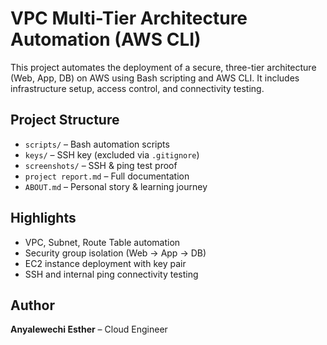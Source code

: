 # VPC Multi-Tier Architecture Automation (AWS CLI)

This project automates the deployment of a secure, three-tier architecture (Web, App, DB) on AWS using Bash scripting and AWS CLI. It includes infrastructure setup, access control, and connectivity testing.

## Project Structure
- `scripts/` – Bash automation scripts
- `keys/` – SSH key (excluded via `.gitignore`)
- `screenshots/` – SSH & ping test proof
- `project report.md` – Full documentation
- `ABOUT.md` – Personal story & learning journey

## Highlights
- VPC, Subnet, Route Table automation
- Security group isolation (Web → App → DB)
- EC2 instance deployment with key pair
- SSH and internal ping connectivity testing

## Author
**Anyalewechi Esther** – Cloud Engineer
